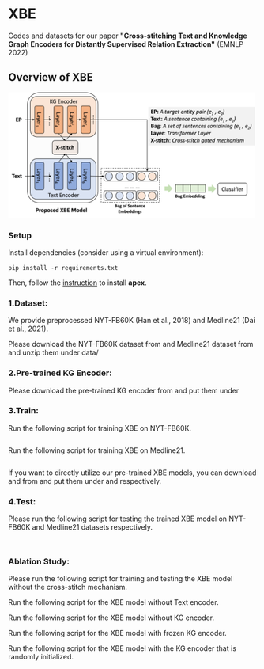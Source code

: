 # XBE
Codes and datasets for our paper **"Cross-stitching Text and Knowledge Graph Encoders for Distantly Supervised Relation Extraction"** (EMNLP 2022)
## Overview of XBE
  <img src="/xbe_overview.png" width="500">

### Setup
Install dependencies (consider using a virtual environment):
~~~~
pip install -r requirements.txt
~~~~
Then, follow the [instruction](https://github.com/NVIDIA/apex) to install **apex**.

### 1.Dataset:
We provide preprocessed NYT-FB60K (Han et al., 2018) and Medline21 (Dai et al., 2021).

Please download the NYT-FB60K dataset from and Medline21 dataset from and unzip them under data/

### 2.Pre-trained KG Encoder:
Please download the pre-trained KG encoder from and put them under 

### 3.Train:
Run the following script for training XBE on NYT-FB60K.
~~~

~~~
Run the following script for training XBE on Medline21.
~~~

~~~

If you want to directly utilize our pre-trained XBE models, you can download and from and put them under and respectively.
### 4.Test:
Please run the following script for testing the trained XBE model on NYT-FB60K and Medline21 datasets respectively.
~~~~

~~~~
~~~~

~~~~

### Ablation Study:
Please run the following script for training and testing the XBE model without the cross-stitch mechanism.

Run the following script for the XBE model without Text encoder.

Run the following script for the XBE model without KG encoder.

Run the following script for the XBE model with frozen KG encoder.

Run the following script for the XBE model with the KG encoder that is randomly initialized.

